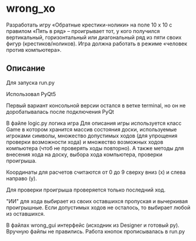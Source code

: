 # wrong_xo
Разработать игру «Обратные крестики-нолики» на поле 10 x 10 с правилом «Пять в ряд» – проигрывает тот,
у кого получился вертикальный, горизонтальный или диагональный ряд из пяти своих фигур (крестиков/ноликов).
Игра должна работать в режиме «человек против компьютера».

## Описание

Для запуска run.py

Использовал PyQt5

Первый вариант консольной версии остался в ветке terminal, но он не доробатывалась после подключения PyQt 

В файле logic.py логика игра
Для описания игры используется класс Game в котором хранится массив состояния доски, используемые игроками символы,
множество допустимых ходов (для упрощения проверки возможности хода) и множество возможных ходов компьютера (чтоб
не проверять ходы повторно). А также методы для внесения хода на доску, выбора хода компьютера, проверки проигрыша.

Координаты для расчетов считаются от 0 до 9 сверху вниз (x) и слева направо (y).

Для проверки проигрыша проверяется только последний ход.

"ИИ" для хода выбирает из своих оставшихся пропуская и вычеркивая проигрышные. Если допустимых ходов не осталось,
то выбирает любой из оставшихся.

В файлах wrong_gui интерфейс (исходник из Designer и готовый py). Вручную файлы не правились. Работа кнопок
прописывалась в run.py
